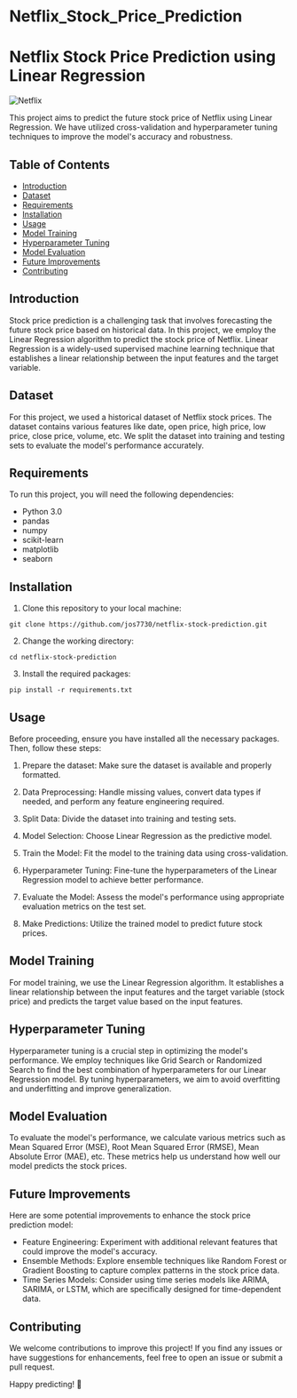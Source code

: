 # Netflix_Stock_Price_Prediction
# Netflix Stock Price Prediction using Linear Regression

![Netflix](https://upload.wikimedia.org/wikipedia/commons/thumb/0/08/Netflix_2015_logo.svg/1280px-Netflix_2015_logo.svg.png)

This project aims to predict the future stock price of Netflix using Linear Regression. We have utilized cross-validation and hyperparameter tuning techniques to improve the model's accuracy and robustness.

## Table of Contents

- [Introduction](#introduction)
- [Dataset](#dataset)
- [Requirements](#requirements)
- [Installation](#installation)
- [Usage](#usage)
- [Model Training](#model-training)
- [Hyperparameter Tuning](#hyperparameter-tuning)
- [Model Evaluation](#model-evaluation)
- [Future Improvements](#future-improvements)
- [Contributing](#contributing)

## Introduction

Stock price prediction is a challenging task that involves forecasting the future stock price based on historical data. In this project, we employ the Linear Regression algorithm to predict the stock price of Netflix. Linear Regression is a widely-used supervised machine learning technique that establishes a linear relationship between the input features and the target variable.

## Dataset

For this project, we used a historical dataset of Netflix stock prices. The dataset contains various features like date, open price, high price, low price, close price, volume, etc. We split the dataset into training and testing sets to evaluate the model's performance accurately.

## Requirements

To run this project, you will need the following dependencies:

- Python 3.0
- pandas
- numpy
- scikit-learn
- matplotlib
- seaborn

## Installation

1. Clone this repository to your local machine:

```
git clone https://github.com/jos7730/netflix-stock-prediction.git
```

2. Change the working directory:

```
cd netflix-stock-prediction
```

3. Install the required packages:

```
pip install -r requirements.txt
```

## Usage

Before proceeding, ensure you have installed all the necessary packages. Then, follow these steps:

1. Prepare the dataset: Make sure the dataset is available and properly formatted.

2. Data Preprocessing: Handle missing values, convert data types if needed, and perform any feature engineering required.

3. Split Data: Divide the dataset into training and testing sets.

4. Model Selection: Choose Linear Regression as the predictive model.

5. Train the Model: Fit the model to the training data using cross-validation.

6. Hyperparameter Tuning: Fine-tune the hyperparameters of the Linear Regression model to achieve better performance.

7. Evaluate the Model: Assess the model's performance using appropriate evaluation metrics on the test set.

8. Make Predictions: Utilize the trained model to predict future stock prices.

## Model Training

For model training, we use the Linear Regression algorithm. It establishes a linear relationship between the input features and the target variable (stock price) and predicts the target value based on the input features.

## Hyperparameter Tuning

Hyperparameter tuning is a crucial step in optimizing the model's performance. We employ techniques like Grid Search or Randomized Search to find the best combination of hyperparameters for our Linear Regression model. By tuning hyperparameters, we aim to avoid overfitting and underfitting and improve generalization.

## Model Evaluation

To evaluate the model's performance, we calculate various metrics such as Mean Squared Error (MSE), Root Mean Squared Error (RMSE), Mean Absolute Error (MAE), etc. These metrics help us understand how well our model predicts the stock prices.

## Future Improvements

Here are some potential improvements to enhance the stock price prediction model:

- Feature Engineering: Experiment with additional relevant features that could improve the model's accuracy.
- Ensemble Methods: Explore ensemble techniques like Random Forest or Gradient Boosting to capture complex patterns in the stock price data.
- Time Series Models: Consider using time series models like ARIMA, SARIMA, or LSTM, which are specifically designed for time-dependent data.

## Contributing

We welcome contributions to improve this project! If you find any issues or have suggestions for enhancements, feel free to open an issue or submit a pull request.

Happy predicting! 🚀
